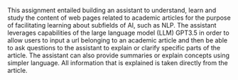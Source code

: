 This assignment entailed building an assistant to understand, learn and study the content of web pages related to academic articles for the purpose of facilitating learning about subfields of AI, such as NLP. The assistant leverages capabilities of the large language model (LLM) GPT3.5 in order to allow users to input a url belonging to an academic article and then be able to ask questions to the assistant to explain or clarify specific parts of the article. The assistant can also provide summaries or explain concepts using simpler language. All information that is explained is taken directly from the article.
